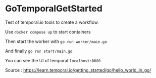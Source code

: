 # GoTemporalGetStarted

Test of temporal.io tools to create a workflow. 

Use <code>docker compose up</code> to start containers

Then start the worker with  <code>go run worker/main.go</code>

And finally <code>go run start/main.go</code> 

You can see the UI of temporal <code>localhost:8080</code>


Source : https://learn.temporal.io/getting_started/go/hello_world_in_go/